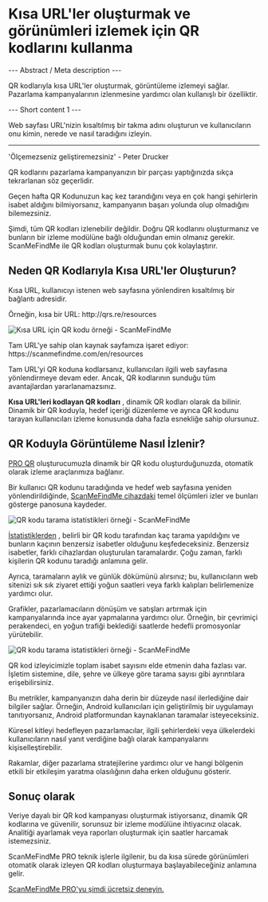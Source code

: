 <h1>Kısa URL&#39;ler oluşturmak ve görünümleri izlemek için QR kodlarını kullanma</h1>

--- Abstract / Meta description ---

QR kodlarıyla kısa URL&#39;ler oluşturmak, görüntüleme izlemeyi sağlar. Pazarlama kampanyalarının izlenmesine yardımcı olan kullanışlı bir özelliktir.

--- Short content 1 ---

Web sayfası URL&#39;nizin kısaltılmış bir takma adını oluşturun ve kullanıcıların onu kimin, nerede ve nasıl taradığını izleyin.

----------

<p><span class="font-italic">&#39;Ölçemezseniz geliştiremezsiniz&#39;</span> - Peter Drucker</p>

<p>QR kodlarını pazarlama kampanyanızın bir parçası yaptığınızda sıkça tekrarlanan söz geçerlidir.</p>

<p>Geçen hafta QR Kodunuzun kaç kez tarandığını veya en çok hangi şehirlerin isabet aldığını bilmiyorsanız, kampanyanın başarı yolunda olup olmadığını bilemezsiniz.</p>

<p>Şimdi, tüm QR kodları izlenebilir değildir. Doğru QR kodlarını oluşturmanız ve bunların bir izleme modülüne bağlı olduğundan emin olmanız gerekir. ScanMeFindMe ile QR kodları oluşturmak bunu çok kolaylaştırır.</p>

<h2>Neden QR Kodlarıyla Kısa URL&#39;ler Oluşturun?</h2>

<p>Kısa URL, kullanıcıyı istenen web sayfasına yönlendiren kısaltılmış bir bağlantı adresidir.</p>

<p>Örneğin, kısa bir URL: <span class="font-italic">http://qrs.re/resources</span></p>

<p class="imageholder">
    <img src="https://media.scanmefindme.com/blog/about_dynamic_url/files/img 1 - qr.png"
        alt="Kısa URL için QR kodu örneği - ScanMeFindMe">
</p>

<p>Tam URL&#39;ye sahip olan kaynak sayfamıza işaret ediyor: <span class="font-italic">https://scanmefindme.com/en/resources</span></p>

<p>Tam URL&#39;yi QR koduna kodlarsanız, kullanıcıları ilgili web sayfasına yönlendirmeye devam eder. Ancak, QR kodlarının sunduğu tüm avantajlardan yararlanamazsınız.</p>

<p><strong>Kısa URL&#39;leri kodlayan QR kodları</strong> , dinamik QR kodları olarak da bilinir. Dinamik bir QR koduyla, hedef içeriği düzenleme ve ayrıca QR kodunu tarayan kullanıcıları izleme konusunda daha fazla esnekliğe sahip olursunuz.</p>

<h2>QR Koduyla Görüntüleme Nasıl İzlenir?</h2>

<p><a href="#pro">PRO QR</a> oluşturucumuzla dinamik bir QR kodu oluşturduğunuzda, otomatik olarak izleme araçlarımıza bağlanır.</p>

<p>Bir kullanıcı QR kodunu taradığında ve hedef web sayfasına yeniden yönlendirildiğinde, <a href="#static:url">ScanMeFindMe cihazdaki</a> temel ölçümleri izler ve bunları gösterge panosuna kaydeder.</p>

<p class="imageholder">
    <img src="https://media.scanmefindme.com/blog/about_dynamic_url/files/img 2 - total scans.png"
        alt="QR kodu tarama istatistikleri örneği - ScanMeFindMe">
</p>

<p><a href="#article:about_statistics" title="Dinamik QR kodları için istatistikleri tarar">İstatistiklerden</a> , belirli bir QR kodu tarafından kaç tarama yapıldığını ve bunların kaçının benzersiz isabetler olduğunu keşfedeceksiniz. Benzersiz isabetler, farklı cihazlardan oluşturulan taramalardır. Çoğu zaman, farklı kişilerin QR kodunu taradığı anlamına gelir.</p>

<p>Ayrıca, taramaların aylık ve günlük dökümünü alırsınız; bu, kullanıcıların web sitenizi sık sık ziyaret ettiği yoğun saatleri veya farklı kalıpları belirlemenize yardımcı olur.</p>

<p>Grafikler, pazarlamacıların dönüşüm ve satışları artırmak için kampanyalarında ince ayar yapmalarına yardımcı olur. Örneğin, bir çevrimiçi perakendeci, en yoğun trafiği beklediği saatlerde hedefli promosyonlar yürütebilir.</p>

<p class="imageholder">
    <img src="https://media.scanmefindme.com/blog/about_dynamic_url/files/img 3 - scans by.png"
        alt="QR kodu tarama istatistikleri örneği - ScanMeFindMe">
</p>

<p>QR kod izleyicimizle toplam isabet sayısını elde etmenin daha fazlası var. İşletim sistemine, dile, şehre ve ülkeye göre tarama sayısı gibi ayrıntılara erişebilirsiniz.</p>

<p>Bu metrikler, kampanyanızın daha derin bir düzeyde nasıl ilerlediğine dair bilgiler sağlar. Örneğin, Android kullanıcıları için geliştirilmiş bir uygulamayı tanıtıyorsanız, Android platformundan kaynaklanan taramalar isteyeceksiniz.</p>

<p>Küresel kitleyi hedefleyen pazarlamacılar, ilgili şehirlerdeki veya ülkelerdeki kullanıcıların nasıl yanıt verdiğine bağlı olarak kampanyalarını kişiselleştirebilir.</p>

<p>Rakamlar, diğer pazarlama stratejilerine yardımcı olur ve hangi bölgenin etkili bir etkileşim yaratma olasılığının daha erken olduğunu gösterir.</p>

<h2>Sonuç olarak</h2>

<p>Veriye dayalı bir QR kod kampanyası oluşturmak istiyorsanız, dinamik QR kodlarına ve güvenilir, sorunsuz bir izleme modülüne ihtiyacınız olacak. Analitiği ayarlamak veya raporları oluşturmak için saatler harcamak istemezsiniz.</p>

<p>ScanMeFindMe PRO teknik işlerle ilgilenir, bu da kısa sürede görünümleri otomatik olarak izleyen QR kodları oluşturmaya başlayabileceğiniz anlamına gelir.</p>

<p><a href="#pro">ScanMeFindMe PRO&#39;yu şimdi ücretsiz deneyin.</a></p>

